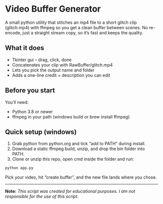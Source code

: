 # Video Buffer Generator

A small python utility that stitches an mp4 file to a short glitch clip (glitch.mp4) with ffmpeg so you get a clean buffer between scenes. No re-encode, just a straight stream copy, so it’s fast and keeps the quality.

## What it does

- Tkinter gui – drag, click, done  
- Concatenates your clip with RawBuffer/glitch.mp4  
- Lets you pick the output name and folder  
- Adds a one-line credit + description you can edit  

## Before you start

You’ll need:

- Python 3.8 or newer  
- ffmpeg in your path (windows build or brew install ffmpeg)

## Quick setup (windows)

1. Grab python from python.org and tick “add to PATH” during install.  
2. Download a static ffmpeg build, unzip, and drop the bin folder into PATH.  
3. Clone or unzip this repo, open cmd inside the folder and run:

```bash
python app.py
```

Pick your video, hit “create buffer”, and the new file lands where you chose.

---

**Note:** *This script was created for educational purposes. I am not responsible for the use of this script.*
